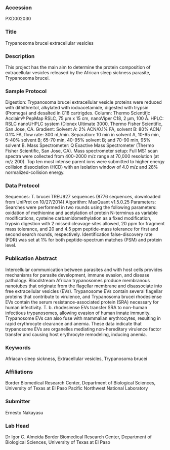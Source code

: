 ### Accession
PXD002030

### Title
Trypanosoma brucei extracellular vesicles

### Description
This project has the main aim to determine the protein composition of extracellular vesicles released by the African sleep sickness parasite, Trypanosoma brucei.

### Sample Protocol
Digestion: Trypanosoma brucei extracellular vesicle proteins were reduced with dithithreitol, alkylated with iodoacetamide, digested with trypsin (Promega) and desalted in C18 cartrigdes.  Column: Thermo Scientific Acclaim® PepMap RSLC, 75 µm x 15 cm, nanoViper C18, 2 µm, 100 Å.  HPLC: RSLC nanoUHPLC system (Dionex Ultimate 3000, Thermo Fisher Scientific, San Jose, CA.  Gradient: Solvent A: 2% ACN/0.1% FA, solvent B: 80% ACN/ 0.1% FA, flow rate: 300 nL/min. Separation: 10 min in solvent A, 10-65 min, 5-40% solvent B; 65-70 min, 40-95% solvent B; and 70-90 min, 95% solvent B.  Mass Spectrometer: Q Exactive Mass Spectrometer (Thermo Fisher Scientific, San Jose, CA). Mass spectrometer setup: Full MS1 scan spectra were collected from 400-2000 m/z range at 70,000 resolution (at m/z 200). Top ten most intense parent ions were submitted to higher energy collision dissociation (HCD) with an isolation window of 4.0 m/z and 28% normalized-collision energy.

### Data Protocol
Sequences: T. brucei TREU927 sequences (8776 sequences, downloaded from UniProt on 10/27/2014)  Algorithm: MaxQuant v1.5.0.25  Parameters: Searches were performed in two rounds using the following parameters: oxidation of methionine and acetylation of protein N-terminus as variable modifications, cysteine carbamidomethylation as a fixed modification, trypsin digestion with 2 missed cleavage sites allowed, 20 ppm for fragment mass tolerance, and 20 and 4.5 ppm peptide-mass tolerance for first and second search rounds, respectively. Identification false-discovery rate (FDR) was set at 1% for both peptide-spectrum matches (PSM) and protein level.

### Publication Abstract
Intercellular communication between parasites and with host cells provides mechanisms for parasite development, immune evasion, and disease pathology. Bloodstream African trypanosomes produce membranous nanotubes that originate from the flagellar membrane and disassociate into free extracellular vesicles (EVs). Trypanosome EVs contain several flagellar proteins that contribute to virulence, and Trypanosoma brucei rhodesiense EVs contain the serum resistance-associated protein (SRA) necessary for human infectivity. T. b. rhodesiense EVs transfer SRA to non-human infectious trypanosomes, allowing evasion of human innate immunity. Trypanosome EVs can also fuse with mammalian erythrocytes, resulting in rapid erythrocyte clearance and anemia. These data indicate that trypanosome EVs are organelles mediating non-hereditary virulence factor transfer and causing host erythrocyte remodeling, inducing anemia.

### Keywords
Afriacan sleep sickness, Extracellular vesicles, Trypanosoma brucei

### Affiliations
Border Biomedical Research Center, Department of Biological Sciences, University of Texas at El Paso
Pacific Northwest National Laboratory

### Submitter
Ernesto Nakayasu

### Lab Head
Dr Igor C. Almeida
Border Biomedical Research Center, Department of Biological Sciences, University of Texas at El Paso


